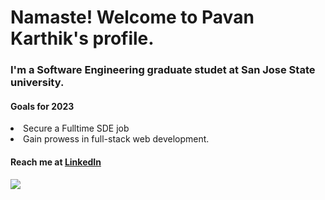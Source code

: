# Namaste! Welcome to  Pavan Karthik's profile.

### I'm a Software Engineering graduate studet at San Jose State university.

#### Goals for 2023  <ol> 
<li> Secure a Fulltime SDE job </li>
<li>Gain prowess in full-stack web development. </li>
                  
#### Reach me at [LinkedIn](https://www.linkedin.com/in/pavankarthikg/)

<img src="https://github-readme-stats.vercel.app/api?username=pavankarthikg&&show_icons=true&title_color=ffffff&icon_color=bb2acf&text_color=daf7dc&bg_color=151515">


<!--
**pavankarthikg/pavankarthikg** is a ✨ _special_ ✨ repository because its `README.md` (this file) appears on your GitHub profile.

Here are some ideas to get you started:

- 🔭 I’m currently working on ...
- 🌱 I’m currently learning ...
- 👯 I’m looking to collaborate on ...
- 🤔 I’m looking for help with ...
- 💬 Ask me about ...
- 📫 How to reach me: ...
- 😄 Pronouns: ...
- ⚡ Fun fact: ...
-->
